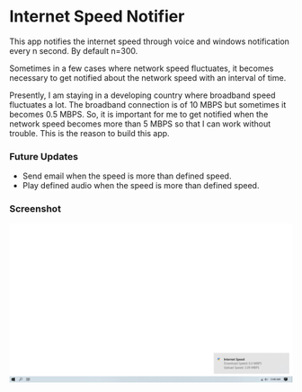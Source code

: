 # Internet Speed Notifier
This app notifies the internet speed through voice and windows notification every n second. By default n=300.

Sometimes in a few cases where network speed fluctuates, it becomes necessary to get notified about the network speed with an interval of time.

Presently, I am staying in a developing country where broadband speed fluctuates a lot. The broadband connection is of 10 MBPS but sometimes it becomes 0.5 MBPS. So, it is important for me to get notified when the network speed becomes more than 5 MBPS so that I can work without trouble. This is the reason to build this app.

### Future Updates
* Send email when the speed is more than defined speed.
* Play defined audio when the speed is more than defined speed.

### Screenshot
![Screenshot](./Screenshot.png)